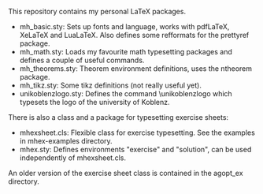 This repository contains my personal LaTeX packages.

* mh_basic.sty: Sets up fonts and language, works with pdfLaTeX, XeLaTeX and LuaLaTeX. Also defines some refformats for the prettyref package.
* mh_math.sty: Loads my favourite math typesetting packages and defines a couple of useful commands.
* mh_theorems.sty: Theorem environment definitions, uses the ntheorem package.
* mh_tikz.sty: Some tikz definitions (not really useful yet).
* unikoblenzlogo.sty: Defines the command \unikoblenzlogo which typesets the logo of the university of Koblenz.

There is also a class and a package for typesetting exercise sheets:
* mhexsheet.cls: Flexible class for exercise typesetting. See the examples in mhex-examples directory.
* mhex.sty: Defines environments "exercise" and "solution", can be used independently of mhexsheet.cls.

An older version of the exercise sheet class is contained in the agopt_ex directory.
